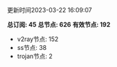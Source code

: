 更新时间2023-03-22 16:09:07

**总订阅: 45**
**总节点: 626**
**有效节点: 192**
- v2ray节点: 152
- ss节点: 38
- trojan节点: 2
